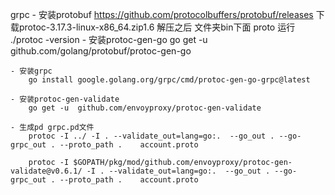 grpc
	- 安装protobuf
		https://github.com/protocolbuffers/protobuf/releases
		下载protoc-3.17.3-linux-x86_64.zip1.6
		解压之后 文件夹bin下面 proto
		运行 ./protoc -version
	- 安装protoc-gen-go
		go get -u github.com/golang/protobuf/protoc-gen-go

	- 安装grpc
		go install google.golang.org/grpc/cmd/protoc-gen-go-grpc@latest

	- 安装protoc-gen-validate
		go get -u  github.com/envoyproxy/protoc-gen-validate

	- 生成pd grpc.pd文件
		protoc -I ../ -I . --validate_out=lang=go:.  --go_out . --go-grpc_out . --proto_path .    account.proto

		protoc -I $GOPATH/pkg/mod/github.com/envoyproxy/protoc-gen-validate@v0.6.1/ -I . --validate_out=lang=go:.  --go_out . --go-grpc_out . --proto_path .    account.proto




	